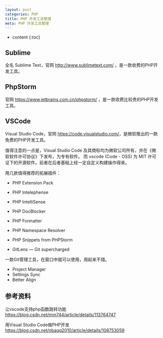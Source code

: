 ```yaml
---
layout: post
categories: PHP
title: PHP 开发工具整理
meta: PHP 开发工具整理
---
```

* content
{:toc}

## Sublime

全名 Sublime Text，官网 <http://www.sublimetext.com/> ，是一款收费的PHP开发工具。

## PhpStorm

官网 <https://www.jetbrains.com.cn/phpstorm/> ，是一款收费比较贵的PHP开发工具。

## VSCode

Visual Studio Code，官网 <https://code.visualstudio.com/>，是微软推出的一款免费的PHP开发工具。

值得注意的一点是，Visual Studio Code 及其商标均为微软公司所有，并在《微软软件许可协议》下发布，为专有软件。
而 vscode (Code - OSS) 为 MIT 许可证下的开源软件。前者在后者基础上经一定自定义构建操作得来。

用几款值得推荐的拓展插件：

* PHP Extension Pack
* PHP Intelephense
* PHP IntelliSense
* PHP DocBlocker
* PHP Formatter
* PHP Namespace Resolver
* PHP Snippets from PHPStorm

* GitLens — Git supercharged

一款Git管理工具，在窗口中就可以使用，用起来不错。

* Project Manager
* Settings Sync
* Better Align





## 参考资料

让vscode支持php函数跳转功能 <https://blog.csdn.net/mm744/article/details/113764747>
 
用Visual Studio Code做PHP开发 <https://blog.csdn.net/nbaqq2010/article/details/108753059>


